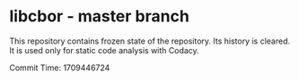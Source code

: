 # libcbor - master branch

This repository contains frozen state of the repository.
Its history is cleared. It is used only for static code
analysis with Codacy.

Commit Time: 1709446724
